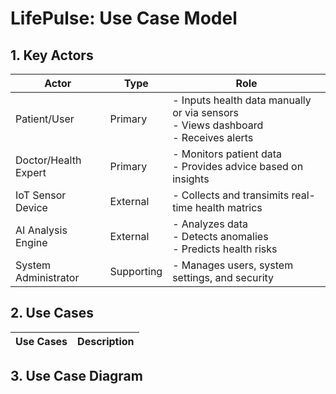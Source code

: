 # LifePulse: Use Case Model

## 1. Key Actors
| Actor | Type | Role |
|-------|------|------|
| Patient/User | Primary | -  Inputs health data manually or via sensors <br>-  Views dashboard <br>-  Receives alerts|
| Doctor/Health Expert | Primary | -  Monitors patient data <br>-  Provides advice based on insights |
| IoT Sensor Device | External | -  Collects and transimits real-time health matrics |
| AI Analysis Engine | External | -  Analyzes data <br>-  Detects anomalies <br>-  Predicts health risks |
| System Administrator | Supporting | -  Manages users, system settings, and security |


## 2. Use Cases
| Use Cases | Description |
|-----------|-------------|


## 3. Use Case Diagram
